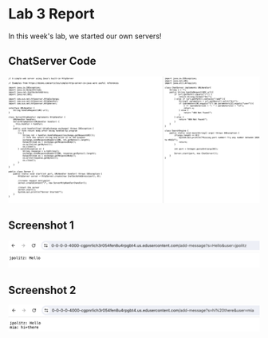 # Lab 3 Report <br/>
In this week's lab, we started our own servers!

## ChatServer Code
![Image](lab3code1.png)

## Screenshot 1
![Image](ss1forlab3.png)

## Screenshot 2
![Image](ss2forlab3.png)
